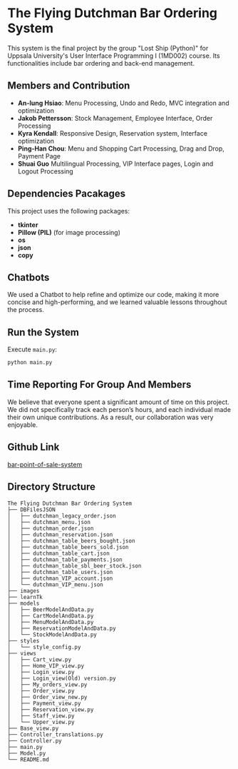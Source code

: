 # The Flying Dutchman Bar Ordering System

This system is the final project by the group "Lost Ship (Python)" for Uppsala University's User Interface Programming I (1MD002) course. Its functionalities include bar ordering and back-end management.

## Members and Contribution

- **An-lung Hsiao**: Menu Processing, Undo and Redo, MVC integration and optimization
- **Jakob Pettersson**: Stock Management, Employee Interface, Order Processing
- **Kyra Kendall**: Responsive Design, Reservation system, Interface optimization
- **Ping-Han Chou**: Menu and Shopping Cart Processing, Drag and Drop, Payment Page
- **Shuai Guo** Multilingual Processing, VIP Interface pages, Login and Logout Processing

## Dependencies Pacakages

This project uses the following packages:

- **tkinter**
- **Pillow (PIL)** (for image processing)
- **os**
- **json**
- **copy**

## Chatbots
We used a Chatbot to help refine and optimize our code, making it more concise and high-performing, and we learned valuable lessons throughout the process.

## Run the System

Execute `main.py`:

```sh
python main.py
```

## Time Reporting For Group And Members
We believe that everyone spent a significant amount of time on this project. We did not specifically track each person’s hours, and each individual made their own unique contributions. As a result, our collaboration was very enjoyable.

## Github Link
[bar-point-of-sale-system](https://github.com/neilchouGTX/bar-point-of-sale-system/)

## Directory Structure
```
The Flying Dutchman Bar Ordering System
├── DBFilesJSON
│   ├── dutchman_legacy_order.json
│   ├── dutchman_menu.json
│   ├── dutchman_order.json
│   ├── dutchman_reservation.json
│   ├── dutchman_table_beers_bought.json
│   ├── dutchman_table_beers_sold.json
│   ├── dutchman_table_cart.json
│   ├── dutchman_table_payments.json
│   ├── dutchman_table_sbl_beer_stock.json
│   ├── dutchman_table_users.json
│   ├── dutchman_VIP_account.json
│   └── dutchman_VIP_menu.json
├── images
├── learnTk
├── models
│   ├── BeerModelAndData.py
│   ├── CartModelAndData.py
│   ├── MenuModelAndData.py
│   ├── ReservationModelAndData.py
│   └── StockModelAndData.py
├── styles
│   └── style_config.py
├── views
│   ├── Cart_view.py
│   ├── Home_VIP_view.py
│   ├── Login_view.py
│   ├── Login_view(Old) version.py
│   ├── My_orders_view.py
│   ├── Order_view.py
│   ├── Order_view_new.py
│   ├── Payment_view.py
│   ├── Reservation_view.py
│   ├── Staff_view.py
│   └── Upper_view.py
├── Base_view.py
├── Controller_translations.py
├── Controller.py
├── main.py
├── Model.py
└── README.md
```